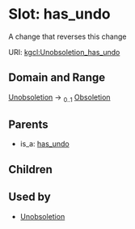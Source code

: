 
# Slot: has_undo


A change that reverses this change

URI: [kgcl:Unobsoletion_has_undo](http://w3id.org/kgcl/Unobsoletion_has_undo)


## Domain and Range

[Unobsoletion](Unobsoletion.md) &#8594;  <sub>0..1</sub> [Obsoletion](Obsoletion.md)

## Parents

 *  is_a: [has_undo](has_undo.md)

## Children


## Used by

 * [Unobsoletion](Unobsoletion.md)
